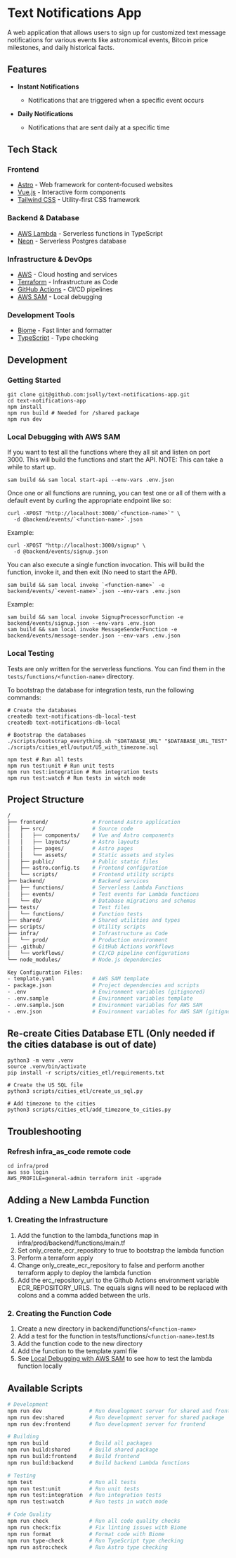 # Text Notifications App

A web application that allows users to sign up for customized text message notifications for various events like astronomical events, Bitcoin price milestones, and daily historical facts.

## Features

- **Instant Notifications**
  - Notifications that are triggered when a specific event occurs

- **Daily Notifications**
  - Notifications that are sent daily at a specific time

## Tech Stack

### Frontend

- [Astro](https://astro.build/) - Web framework for content-focused websites
- [Vue.js](https://vuejs.org/) - Interactive form components
- [Tailwind CSS](https://tailwindcss.com/) - Utility-first CSS framework

### Backend & Database

- [AWS Lambda](https://aws.amazon.com/lambda/) - Serverless functions in TypeScript
- [Neon](https://neon.tech/) - Serverless Postgres database

### Infrastructure & DevOps

- [AWS](https://aws.amazon.com/) - Cloud hosting and services
- [Terraform](https://www.terraform.io/) - Infrastructure as Code
- [GitHub Actions](https://github.com/features/actions) - CI/CD pipelines
- [AWS SAM](https://aws.amazon.com/serverless/sam/) - Local debugging

### Development Tools

- [Biome](https://biomejs.dev/) - Fast linter and formatter
- [TypeScript](https://www.typescriptlang.org/) - Type checking

## Development

### Getting Started

```shell
git clone git@github.com:jsolly/text-notifications-app.git
cd text-notifications-app
npm install
npm run build # Needed for /shared package
npm run dev
```

### Local Debugging with AWS SAM

If you want to test all the functions where they all sit and listen on port 3000. This will build the functions and start the API. NOTE: This can take a while to start up.

```shell
sam build && sam local start-api --env-vars .env.json
```

Once one or all functions are running, you can test one or all of them with a default event by curling the appropriate endpoint like so:

```shell
curl -XPOST "http://localhost:3000/`<function-name>`" \
  -d @backend/events/`<function-name>`.json
```

Example:

```shell
curl -XPOST "http://localhost:3000/signup" \
  -d @backend/events/signup.json
```

You can also execute a single function invocation. This will build the function, invoke it, and then exit (No need to start the API).

```shell
sam build && sam local invoke `<function-name>` -e backend/events/`<event-name>`.json --env-vars .env.json
```

Example:

```shell
sam build && sam local invoke SignupProcessorFunction -e backend/events/signup.json --env-vars .env.json
sam build && sam local invoke MessageSenderFunction -e backend/events/message-sender.json --env-vars .env.json
```

### Local Testing

Tests are only written for the serverless functions. You can find them in the `tests/functions/<function-name>` directory.

To bootstrap the database for integration tests, run the following commands:

```shell
# Create the databases
createdb text-notifications-db-local-test
createdb text-notifications-db-local

# Bootstrap the databases
./scripts/bootstrap_everything.sh "$DATABASE_URL" "$DATABASE_URL_TEST" ./scripts/cities_etl/output/US_with_timezone.sql
```

```shell
npm test # Run all tests
npm run test:unit # Run unit tests
npm run test:integration # Run integration tests
npm run test:watch # Run tests in watch mode
```

## Project Structure

```sh
/
├── frontend/              # Frontend Astro application
│   ├── src/               # Source code
│   │   ├── components/    # Vue and Astro components
│   │   ├── layouts/       # Astro layouts
│   │   ├── pages/         # Astro pages
│   │   └── assets/        # Static assets and styles
│   ├── public/            # Public static files
│   ├── astro.config.ts    # Frontend configuration
│   └── scripts/           # Frontend utility scripts
├── backend/               # Backend services
│   ├── functions/         # Serverless Lambda Functions
│   ├── events/            # Test events for Lambda functions
│   └── db/                # Database migrations and schemas
├── tests/                 # Test files
│   └── functions/         # Function tests
├── shared/                # Shared utilities and types
├── scripts/               # Utility scripts
├── infra/                 # Infrastructure as Code
│   └── prod/              # Production environment
├── .github/               # GitHub Actions workflows
│   └── workflows/         # CI/CD pipeline configurations
└── node_modules/          # Node.js dependencies

Key Configuration Files:
- template.yaml            # AWS SAM template
- package.json             # Project dependencies and scripts
- .env                     # Environment variables (gitignored)
- .env.sample              # Environment variables template
- .env.sample.json         # Environment variables for AWS SAM
- .env.json                # Environment variables for AWS SAM (gitignored)
```

## Re-create Cities Database ETL (Only needed if the cities database is out of date)

```shell
python3 -m venv .venv
source .venv/bin/activate
pip install -r scripts/cities_etl/requirements.txt

# Create the US SQL file
python3 scripts/cities_etl/create_us_sql.py

# Add timezone to the cities
python3 scripts/cities_etl/add_timezone_to_cities.py
```


## Troubleshooting

### Refresh infra_as_code remote code

```shell
cd infra/prod
aws sso login
AWS_PROFILE=general-admin terraform init -upgrade
```

## Adding a New Lambda Function

### 1. Creating the Infrastructure

1. Add the function to the lambda_functions map in infra/prod/backend/functions/main.tf
2. Set only_create_ecr_repository to true to bootstrap the lambda function
3. Perform a terraform apply
4. Change only_create_ecr_repository to false and perform another terraform apply to deploy the lambda function
5. Add the erc_repository_url to the Github Actions environment variable ECR_REPOSITORY_URLS. The equals signs will need to be replaced with colons and a comma added between the urls.

### 2. Creating the Function Code

1. Create a new directory in backend/functions/`<function-name>`
2. Add a test for the function in tests/functions/`<function-name>`.test.ts
3. Add the function code to the new directory
4. Add the function to the template.yaml file
5. See [Local Debugging with AWS SAM](#local-debugging-with-aws-sam) to see how to test the lambda function locally

## Available Scripts

```bash
# Development
npm run dev               # Run development server for shared and frontend
npm run dev:shared        # Run development server for shared package
npm run dev:frontend      # Run development server for frontend

# Building
npm run build             # Build all packages
npm run build:shared      # Build shared package
npm run build:frontend    # Build frontend
npm run build:backend     # Build backend Lambda functions

# Testing
npm test                  # Run all tests
npm run test:unit         # Run unit tests
npm run test:integration  # Run integration tests
npm run test:watch        # Run tests in watch mode

# Code Quality
npm run check             # Run all code quality checks
npm run check:fix         # Fix linting issues with Biome
npm run format            # Format code with Biome
npm run type-check        # Run TypeScript type checking
npm run astro:check       # Run Astro type checking
```
